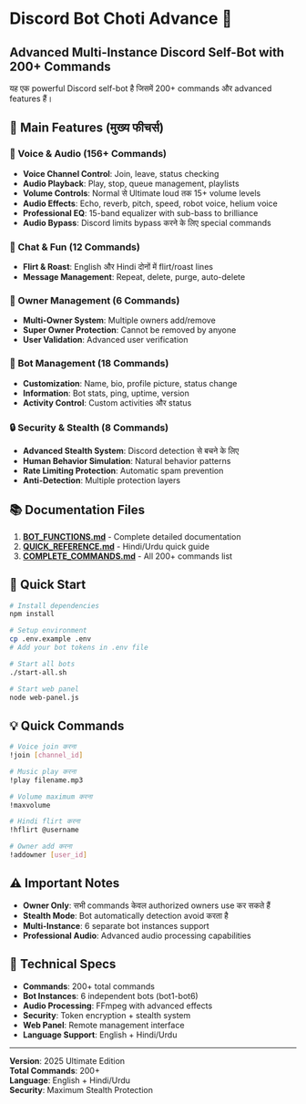 # Discord Bot Choti Advance 🚀
## Advanced Multi-Instance Discord Self-Bot with 200+ Commands

यह एक powerful Discord self-bot है जिसमें 200+ commands और advanced features हैं।

## 🎯 Main Features (मुख्य फीचर्स)

### 🎵 Voice & Audio (156+ Commands)
- **Voice Channel Control**: Join, leave, status checking
- **Audio Playback**: Play, stop, queue management, playlists
- **Volume Controls**: Normal से Ultimate loud तक 15+ volume levels
- **Audio Effects**: Echo, reverb, pitch, speed, robot voice, helium voice
- **Professional EQ**: 15-band equalizer with sub-bass to brilliance
- **Audio Bypass**: Discord limits bypass करने के लिए special commands

### 💬 Chat & Fun (12 Commands)
- **Flirt & Roast**: English और Hindi दोनों में flirt/roast lines
- **Message Management**: Repeat, delete, purge, auto-delete

### 👑 Owner Management (6 Commands)
- **Multi-Owner System**: Multiple owners add/remove
- **Super Owner Protection**: Cannot be removed by anyone
- **User Validation**: Advanced user verification

### 🤖 Bot Management (18 Commands)
- **Customization**: Name, bio, profile picture, status change
- **Information**: Bot stats, ping, uptime, version
- **Activity Control**: Custom activities और status

### 🔒 Security & Stealth (8 Commands)
- **Advanced Stealth System**: Discord detection से बचने के लिए
- **Human Behavior Simulation**: Natural behavior patterns
- **Rate Limiting Protection**: Automatic spam prevention
- **Anti-Detection**: Multiple protection layers

## 📚 Documentation Files

1. **[BOT_FUNCTIONS.md](BOT_FUNCTIONS.md)** - Complete detailed documentation
2. **[QUICK_REFERENCE.md](QUICK_REFERENCE.md)** - Hindi/Urdu quick guide  
3. **[COMPLETE_COMMANDS.md](COMPLETE_COMMANDS.md)** - All 200+ commands list

## 🚀 Quick Start

```bash
# Install dependencies
npm install

# Setup environment
cp .env.example .env
# Add your bot tokens in .env file

# Start all bots
./start-all.sh

# Start web panel
node web-panel.js
```

## 💡 Quick Commands

```bash
# Voice join करना
!join [channel_id]

# Music play करना  
!play filename.mp3

# Volume maximum करना
!maxvolume

# Hindi flirt करना
!hflirt @username

# Owner add करना
!addowner [user_id]
```

## ⚠️ Important Notes

- **Owner Only**: सभी commands केवल authorized owners use कर सकते हैं
- **Stealth Mode**: Bot automatically detection avoid करता है
- **Multi-Instance**: 6 separate bot instances support
- **Professional Audio**: Advanced audio processing capabilities

## 🔧 Technical Specs

- **Commands**: 200+ total commands
- **Bot Instances**: 6 independent bots (bot1-bot6)  
- **Audio Processing**: FFmpeg with advanced effects
- **Security**: Token encryption + stealth system
- **Web Panel**: Remote management interface
- **Language Support**: English + Hindi/Urdu

---
**Version**: 2025 Ultimate Edition  
**Total Commands**: 200+  
**Language**: English + Hindi/Urdu  
**Security**: Maximum Stealth Protection